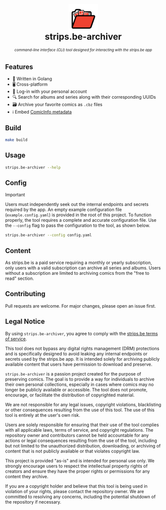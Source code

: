 <div align="center">
    <img height="95" src="./.github/strips-be-archiver-logo.png" alt="strips.be-archiver-logo" style="margin-bottom: -10px;">
    <h1 style="margin-top: 0;">strips.be-archiver</h1>
    <sup><em>command-line interface (CLI) tool designed for interacting with the strips.be app</em></sup>
</div>

## Features

- 🚀 Written in Golang
- 🖥️ Cross-platform
- 🔑 Log-in with your personal account
- 🔍 Search for albums and series along with their corresponding UUIDs
- 🗃️ Archive your favorite comics as `.cbz` files
- ℹ️ Embed [ComicInfo metadata](https://anansi-project.github.io/docs/comicinfo/intro)

## Build

```bash
make build
```

## Usage

```bash
strips.be-archiver --help
```

## Config

> [!IMPORTANT]
> Users must independently seek out the internal endpoints and secrets required by the app.
> An empty example configuration file (`example.config.yaml`) is provided in the root of this project.
> To function properly, the tool requires a complete and accurate configuration file.
> Use the `--config` flag to pass the configuration to the tool, as shown below.

```bash
strips.be-archiver --config config.yaml
```

## Content

As strips.be is a paid service requiring a monthly or yearly subscription, only users with a valid subscription can
archive all series and albums.
Users without a subscription are limited to archiving comics from the "free to read" section.

## Contributing

Pull requests are welcome. For major changes, please open an issue first.

## Legal Notice

By using `strips.be-archiver`, you agree to comply with
the [strips.be terms of service](https://strips.be/algemene-gebruiks-en-verkoopvoorwaarden-strips-be/).

This tool does not bypass any digital rights management (DRM) protections and is specifically designed to avoid leaking
any internal endpoints or secrets used by the strips.be app. It is intended solely for archiving publicly available
content that users have permission to download and preserve.

`strips.be-archiver` is a passion project created for the purpose of preserving comics. The goal is
to provide a way for individuals to archive their own personal collections, especially in cases where comics may no
longer be publicly available or accessible. The tool does not promote, encourage, or facilitate the distribution of
copyrighted material.

We are not responsible for any legal issues, copyright violations, blacklisting or other consequences resulting from the
use of this
tool. The use of this tool is entirely at the user's own risk.

Users are solely responsible for ensuring that their use of the tool complies with all applicable laws, terms of
service, and copyright regulations. The repository owner and contributors cannot be held accountable for any actions or
legal consequences resulting from the use of the tool, including but not limited to the unauthorized distribution,
downloading, or archiving of content that is not publicly available or that violates copyright law.

This project is provided "as-is" and is intended for personal use only. We strongly encourage users to respect the
intellectual property rights of creators and ensure they have the proper rights or permissions for any content they
archive.

If you are a copyright holder and believe that this tool is being used in violation of your rights, please contact the
repository owner. We are committed to resolving any concerns, including the potential shutdown of the repository if
necessary.